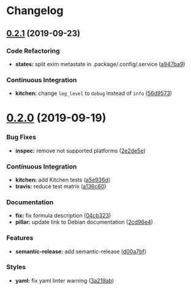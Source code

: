 # Changelog

## [0.2.1](https://github.com/saltstack-formulas/exim-formula/compare/v0.2.0...v0.2.1) (2019-09-23)


### Code Refactoring

* **states:** split exim metastate in .package/.config/.service ([a947ba9](https://github.com/saltstack-formulas/exim-formula/commit/a947ba9))


### Continuous Integration

* **kitchen:** change `log_level` to `debug` instead of `info` ([56d9573](https://github.com/saltstack-formulas/exim-formula/commit/56d9573))

# [0.2.0](https://github.com/saltstack-formulas/exim-formula/compare/v0.1.0...v0.2.0) (2019-09-19)


### Bug Fixes

* **inspec:** remove not supported platforms ([2e2de5e](https://github.com/saltstack-formulas/exim-formula/commit/2e2de5e))


### Continuous Integration

* **kitchen:** add Kitchen tests ([a5e936d](https://github.com/saltstack-formulas/exim-formula/commit/a5e936d))
* **travis:** reduce test matrix ([a136c60](https://github.com/saltstack-formulas/exim-formula/commit/a136c60))


### Documentation

* **fix:** fix formula description ([04cb323](https://github.com/saltstack-formulas/exim-formula/commit/04cb323))
* **pillar:** update link to Debian documentation ([2cd96e4](https://github.com/saltstack-formulas/exim-formula/commit/2cd96e4))


### Features

* **semantic-release:** add semantic-release ([d00a7bf](https://github.com/saltstack-formulas/exim-formula/commit/d00a7bf))


### Styles

* **yaml:** fix yaml linter warning ([3a219ab](https://github.com/saltstack-formulas/exim-formula/commit/3a219ab))
